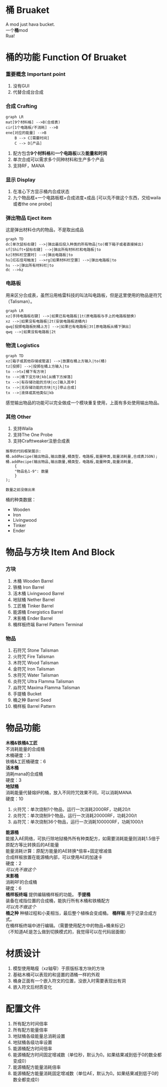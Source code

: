 # 桶 Bruaket
A mod just hava bucket.  
一个**桶**mod  
Rua!

# 桶的功能 Function Of Bruaket
### 重要概念 Important point
1. 没有GUI
2. 代替合成台合成
### 合成 Crafting
```mermaid
graph LR
mat[9个材料格] -->B(合成表)
cir[1个电路板/不消耗] -->B
ene[对应的能量] -->B
    B --> C[需要时间]
    C --> D[产品]
```
1. 配方包含**9个材料格**和**一个电路板**以及**能量和时间**
2. 单次合成可以需求多个同种材料和生产多个产品
3. 支持RF，MANA
### 显示 Display
1. 在准心下方显示桶内合成状态
2. 九个物品框+一个电路板框+合成进度+成品
[可以先不做这个东西，交给waila或者the one probe]

### 弹出物品 Eject item
这是弹出材料仓内的物品，不是取出成品
```mermaid
graph TD
dc[单次鼠标右键] -->|弹出最后投入种类的所有物品|to(桶下箱子或者直接掉出)
sf[Shift+鼠标右键] -->|弹出所有材料栏和电路板|to
kz[材料栏空置时] -->|弹出电路板|to
hs[红石信号触发] -->rg[如果材料栏空置] -->|弹出电路板|to
hs -->|弹出所有材料栏|to
dc -->kz
```

### 电路板
用来区分合成表，虽然沿用格雷科技的叫法叫电路板，但是这里使用的物品是符咒（Talisman）。
```mermaid
graph LR
xz[手持电路板右键] -->|如果已有电路板|1t(原电路板与手上的电路板替换)
xz -->|如果没有电路板|2t(安装电路板进桶内)
qwq[投掷电路板到桶上方] -->|如果已有电路板|3t[原电路板从桶下弹出]
qwq -->|如果没有电路板|2t
```
### 物流 Logistics
```mermaid
graph TD
xz[箱子或其他存储或管道] -->|放置在桶上方输入|to(桶)
tz[投掷] -->|投掷在桶上方输入|to
to -->tx[桶下有方块]
to -->|桶下没方块|kb[从桶下方掉落]
tx -->|有存储功能的方块|cc[输入其中]
tx -->|无存储功能的方块|tj[停止合成]
tx -->|液体或其他类似|kb
```
感觉输出物品的功能可以完全做成一个模块重复使用，上面有多处使用输出物品。

### 其他 Other
1. 支持Waila
2. 支持The One Probe
3. 支持Crafttweaker注册合成表

```
推荐的代码框架展示:
桶.addRecipe(输出物品,输出数量,桶类型，电路板,能量种类,能量消耗量,合成表JSON);
桶.addRecipe(输出物品,输出数量,桶类型，电路板,能量种类,能量消耗量,
    {
    "物品名1-9": 数量
    }
);

数量之前没做出来
```
桶的种类数据：  
* Wooden
* Iron
* Livingwood
* Tinker
* Ender
# 物品与方块 Item And Block
### 方块
1. 木桶 Wooden Barrel
2. 铁桶 Iron Barrel
3. 活木桶 Livingwood Barrel
4. 地狱桶 Nether Barrel
5. 工匠桶 Tinker Barrel
6. 能源桶 Energistics Barrel
7. 末影桶 Ender Barrel
8. 桶样板终端 Barrel Pattern Terminal

### 物品
1. 石符咒 Stone Talisman
2. 火符咒 Fire Talisman
3. 木符咒 Wood Talisman
4. 金符咒 Iron Talisman
5. 水符咒 Water Talisman
6. 炎符咒 Ultra Flamma Talisman
7. 焱符咒 Maxima Flamma Talisman
8. 手提桶 Bucket 
9. 桶之种 Barrel Seed
10. 桶样板 Barrel Pattern 

# 物品功能
**木桶&铁桶&工匠**  
不消耗能量的合成桶  
木桶硬度：3  
铁桶&工匠桶硬度：6  
**活木桶**  
消耗mana的合成桶  
硬度：3  
**地狱桶**  
消耗能量代替熔炉的桶，放入不同符咒效果不同，可以消耗MANA  
硬度：10  
1. 火符咒：单次烧制1个物品，运行一次消耗2000RF，功耗20/t
2. 炎符咒：单次烧制9个物品，运行一次消耗20000RF，功耗200/t
3. 焱符咒：单次烧制36个物品，运行一次消耗100000RF，功耗1000/t

**能源桶**  
能接入AE网络，可执行除地狱桶外所有种类配方，如需要消耗能量则消耗1.5倍于原配方等比转换后的AE能量  
能量消耗计算：原配方能量的AE转换*倍率+固定增减值  
合成样板放置在能源桶内部，可以使用AE的加速卡  
硬度：2  
*可以先不做这个*  
**末影桶**  
消耗RF的合成桶  
硬度：6  
**桶样板终端**
提供编辑桶样板的功能。
**手提桶**  
装备在戒指位置的合成桶，能执行所有木桶和铁桶配方  
*可以先不做这个*  
**桶之种**
种植过程和小麦相当，最后整个植株会变成桶。
**桶样板**
用于记录合成方式。  
在桶样板终端中进行编辑。（需要使用配方中的物品+桶来标记）  
（不知道AE是怎么做到切换模式的，我觉得可以在代码层面做）  

# 材质设计
1. 模型使用略瘦（xz轴窄）于原版标准方块的方块
2. 基础木桶可以表现的和竖置的酒桶一样的外观
3. 桶身正面有一个嵌入符文的位置，没嵌入时需要表现出有洞
4. 嵌入符文后材质变化

# 配置文件
1. 所有配方时间倍率
2. 所有配方能量倍率
3. 地狱桶各级能量总消耗设置
4. 地狱桶各级功率设置
5. 能源桶配方时间倍率
6. 能源桶配方时间固定增减数（单位秒，默认为0。如果结果减到低于0的数全都变成0）
7. 能源桶配方能量消耗倍率
8. 能源桶配方能量消耗固定增减数（单位AE，默认为0。如果结果减到低于0的数全都变成0）